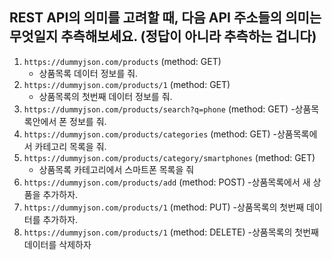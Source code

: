 ## REST API의 의미를 고려할 때, 다음 API 주소들의 의미는 무엇일지 추측해보세요. (정답이 아니라 추측하는 겁니다)

1. `https://dummyjson.com/products` (method: GET)
   - 상품목록 데이터 정보를 줘.
2. `https://dummyjson.com/products/1` (method: GET)
   - 상품목록의 첫번째 데이터 정보를 줘.
3. `https://dummyjson.com/products/search?q=phone` (method: GET)
   -상품목록안에서 폰 정보를 줘.
4. `https://dummyjson.com/products/categories` (method: GET)
   -상품목록에서 카테고리 목록을 줘.
5. `https://dummyjson.com/products/category/smartphones` (method: GET)
   - 상품목록 카테고리에서 스마트폰 목록을 줘
6. `https://dummyjson.com/products/add` (method: POST)
   -상품목록에서 새 상품을 추가하자.
7. `https://dummyjson.com/products/1` (method: PUT)
   -상품목록의 첫번째 데이터를 추가하자.
8. `https://dummyjson.com/products/1` (method: DELETE)
   -상품목록의 첫번째 데이터를 삭제하자
